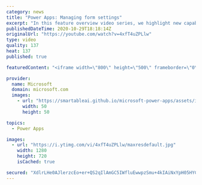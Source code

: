 ```yaml
---
category: news
title: "Power Apps: Managing form settings"
excerpt: "In this feature overview video series, we highlight new capabilities included in the latest update to Microsoft Power Apps.  Improvements to Microsoft Power Apps for managing form settings and events allow users to set various features on a form in the new modern designer.   Get the most out of Power"
publishedDateTime: 2020-10-29T18:18:14Z
originalUrl: "https://youtube.com/watch?v=4xfT4uZPLlw"
type: video
quality: 137
heat: 137
published: true

featuredContent: "<iframe width=\"800\" height=\"500\" frameborder=\"0\" src=\"https://www.youtube.com/embed/4xfT4uZPLlw\" allow=\"accelerometer; autoplay; encrypted-media; gyroscope; picture-in-picture\" allowfullscreen></iframe>"

provider:
  name: Microsoft
  domain: microsoft.com
  images:
    - url: "https://smartableai.github.io/microsoft-power-apps/assets/images/organizations/microsoft.com-50x50.jpg"
      width: 50
      height: 50

topics:
  - Power Apps

images:
  - url: "https://i.ytimg.com/vi/4xfT4uZPLlw/maxresdefault.jpg"
    width: 1280
    height: 720
    isCached: true

secured: "XdlrLHe0AJlerzcEo+er+QS2qIlAmGC5IWfluEwwpzSmu+4kIAiNxYpH05HYC3zjoR18t7A18SaKbSziA6DuylWou4NzzwmPkmkN5xtMey8W0xJIw0k+rALhuczpQTuPsIGIhd9lwZKWMqCBBDSMffX8d8mbC/kRMMQOLAFsQsKszwFT9scNNq/F6FfNLZ/ahyJjUf+GjchydtfGgo14pVTc4OC9NM77K4RDrF8Bx2S8bS817PHWTDTOZcBtAXkGp1YRukp0cJOR5ZxN/uFFvQr5LOxfSc3WJZJVXPh20ACfPhbzD5P62SQWwnqSfWFhCXd60JwAdrWwjMmtfEZZieJwoR5XXRPfGw3yvWIHNU4M657Bboi++Fjyb8++9YA1uBgvMixeZdkv6az2UGSPGq+6wF+iS4y7uWWJt2+AGQg=;8VBF3voXYbZDvk5T5kB4zQ=="
---
```


